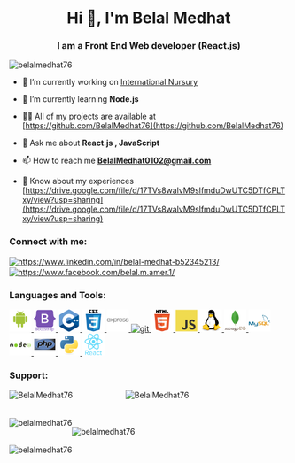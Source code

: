<h1 align="center">Hi 👋, I'm Belal Medhat</h1>

<h3 align="center">I am a Front End Web developer (React.js)</h3>

<p align="left"> <img src="https://komarev.com/ghpvc/?username=belalmedhat76&label=Profile%20views&color=0e75b6&style=flat" alt="belalmedhat76" /> </p>

- 🔭 I’m currently working on [International Nursury](https://prodigy-nursery.com/)

- 🌱 I’m currently learning **Node.js**

- 👨‍💻 All of my projects are available at [https://github.com/BelalMedhat76](https://github.com/BelalMedhat76)

- 💬 Ask me about **React.js , JavaScript**

- 📫 How to reach me **BelalMedhat0102@gmail.com**

- 📄 Know about my experiences [https://drive.google.com/file/d/17TVs8walvM9slfmduDwUTC5DTfCPLTxy/view?usp=sharing](https://drive.google.com/file/d/17TVs8walvM9slfmduDwUTC5DTfCPLTxy/view?usp=sharing)

<h3 align="left">Connect with me:</h3>
<p align="left">
<a href="https://linkedin.com/in/https://www.linkedin.com/in/belal-medhat-b52345213/" target="blank"><img align="center" src="https://raw.githubusercontent.com/rahuldkjain/github-profile-readme-generator/master/src/images/icons/Social/linked-in-alt.svg" alt="https://www.linkedin.com/in/belal-medhat-b52345213/" height="30" width="40" /></a>
<a href="https://fb.com/https://www.facebook.com/belal.m.amer.1/" target="blank"><img align="center" src="https://raw.githubusercontent.com/rahuldkjain/github-profile-readme-generator/master/src/images/icons/Social/facebook.svg" alt="https://www.facebook.com/belal.m.amer.1/" height="30" width="40" /></a>
</p>

<h3 align="left">Languages and Tools:</h3>
<p align="left"> <a href="https://developer.android.com" target="_blank" rel="noreferrer"> <img src="https://raw.githubusercontent.com/devicons/devicon/master/icons/android/android-original-wordmark.svg" alt="android" width="40" height="40"/> </a> <a href="https://getbootstrap.com" target="_blank" rel="noreferrer"> <img src="https://raw.githubusercontent.com/devicons/devicon/master/icons/bootstrap/bootstrap-plain-wordmark.svg" alt="bootstrap" width="40" height="40"/> </a> <a href="https://www.w3schools.com/cpp/" target="_blank" rel="noreferrer"> <img src="https://raw.githubusercontent.com/devicons/devicon/master/icons/cplusplus/cplusplus-original.svg" alt="cplusplus" width="40" height="40"/> </a> <a href="https://www.w3schools.com/css/" target="_blank" rel="noreferrer"> <img src="https://raw.githubusercontent.com/devicons/devicon/master/icons/css3/css3-original-wordmark.svg" alt="css3" width="40" height="40"/> </a> <a href="https://expressjs.com" target="_blank" rel="noreferrer"> <img src="https://raw.githubusercontent.com/devicons/devicon/master/icons/express/express-original-wordmark.svg" alt="express" width="40" height="40"/> </a> <a href="https://git-scm.com/" target="_blank" rel="noreferrer"> <img src="https://www.vectorlogo.zone/logos/git-scm/git-scm-icon.svg" alt="git" width="40" height="40"/> </a> <a href="https://www.w3.org/html/" target="_blank" rel="noreferrer"> <img src="https://raw.githubusercontent.com/devicons/devicon/master/icons/html5/html5-original-wordmark.svg" alt="html5" width="40" height="40"/> </a> <a href="https://developer.mozilla.org/en-US/docs/Web/JavaScript" target="_blank" rel="noreferrer"> <img src="https://raw.githubusercontent.com/devicons/devicon/master/icons/javascript/javascript-original.svg" alt="javascript" width="40" height="40"/> </a> <a href="https://www.linux.org/" target="_blank" rel="noreferrer"> <img src="https://raw.githubusercontent.com/devicons/devicon/master/icons/linux/linux-original.svg" alt="linux" width="40" height="40"/> </a> <a href="https://www.mongodb.com/" target="_blank" rel="noreferrer"> <img src="https://raw.githubusercontent.com/devicons/devicon/master/icons/mongodb/mongodb-original-wordmark.svg" alt="mongodb" width="40" height="40"/> </a> <a href="https://www.mysql.com/" target="_blank" rel="noreferrer"> <img src="https://raw.githubusercontent.com/devicons/devicon/master/icons/mysql/mysql-original-wordmark.svg" alt="mysql" width="40" height="40"/> </a> <a href="https://nodejs.org" target="_blank" rel="noreferrer"> <img src="https://raw.githubusercontent.com/devicons/devicon/master/icons/nodejs/nodejs-original-wordmark.svg" alt="nodejs" width="40" height="40"/> </a> <a href="https://www.php.net" target="_blank" rel="noreferrer"> <img src="https://raw.githubusercontent.com/devicons/devicon/master/icons/php/php-original.svg" alt="php" width="40" height="40"/> </a> <a href="https://www.python.org" target="_blank" rel="noreferrer"> <img src="https://raw.githubusercontent.com/devicons/devicon/master/icons/python/python-original.svg" alt="python" width="40" height="40"/> </a> <a href="https://reactjs.org/" target="_blank" rel="noreferrer"> <img src="https://raw.githubusercontent.com/devicons/devicon/master/icons/react/react-original-wordmark.svg" alt="react" width="40" height="40"/> </a> </p>

<h3 align="left">Support:</h3>
<p><a href="https://www.buymeacoffee.com/BelalMedhat76"> <img align="left" src="https://cdn.buymeacoffee.com/buttons/v2/default-yellow.png" height="50" width="210" alt="BelalMedhat76" /></a><a href="https://ko-fi.com/BelalMedhat76"> <img align="left" src="https://cdn.ko-fi.com/cdn/kofi3.png?v=3" height="50" width="210" alt="BelalMedhat76" /></a></p><br><br>

<p><img align="left" src="https://github-readme-stats.vercel.app/api/top-langs?username=belalmedhat76&show_icons=true&locale=en&layout=compact" alt="belalmedhat76" /></p>

<p>&nbsp;<img align="center" src="https://github-readme-stats.vercel.app/api?username=belalmedhat76&show_icons=true&locale=en" alt="belalmedhat76" /></p>

<p><img align="center" src="https://github-readme-streak-stats.herokuapp.com/?user=belalmedhat76&" alt="belalmedhat76" /></p>
